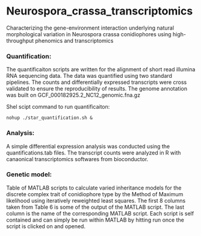 # Neurospora_crassa_transcriptomics
Characterizing the gene-environment interaction underlying natural morphological variation in Neurospora crassa conidiophores using high-throughput phenomics and transcriptomics

### Quantification:
The quantificaiton scripts are written for the alignment of short read illumina RNA sequencing data. The data was quantified using two standard pipelines. The counts and differentially expressed transcripts were cross validated to ensure the reproducibility of results. The genome annotation was built on GCF_000182925.2_NC12_genomic.fna.gz 

Shel scipt command to run quantificaiton:
```
nohup ./star_quantification.sh &
```


### Analysis:
A simple differential expression analysis was conducted using the quantifications.tab files. The transcript counts were analyzed in R with canaonical transcriptomics softwares from bioconductor. 

### Genetic model: 
Table of MATLAB scripts to calculate varied inheritance models for the discrete complex trait of conidiophore type by the Method of Maximum likelihood using iteratively reweighted least squares.  The first 8 columns taken from Table 6 is some of the output of the MATLAB script.  The last column is the name of the corresponding MATLAB script.  Each script is self contained and can simply be run within MATLAB by hitting run once the script is clicked on and opened.



